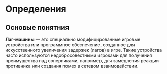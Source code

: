 # Определения
## Основые понятния
**Лаг-машины** — это специально модифицированные игровые устройства или программное обеспечение, созданное для искусственного увеличения задержек (лагов) в игре. Такие устройства часто используются недобросовестными игроками для получения преимущества над соперниками, например, для замедления реакции противника или создания помех в сетевом взаимодействии.
